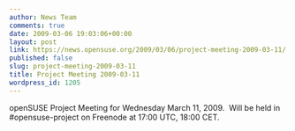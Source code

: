 ```yaml
---
author: News Team
comments: true
date: 2009-03-06 19:03:06+00:00
layout: post
link: https://news.opensuse.org/2009/03/06/project-meeting-2009-03-11/
published: false
slug: project-meeting-2009-03-11
title: Project Meeting 2009-03-11
wordpress_id: 1205
---
```


openSUSE Project Meeting for Wednesday March 11, 2009.  Will be held in #opensuse-project on Freenode at 17:00 UTC, 18:00 CET.
